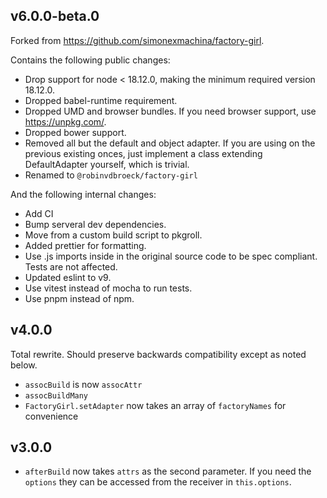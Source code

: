 ## v6.0.0-beta.0

Forked from https://github.com/simonexmachina/factory-girl.

Contains the following public changes:

- Drop support for node < 18.12.0, making the minimum required version 18.12.0.
- Dropped babel-runtime requirement.
- Dropped UMD and browser bundles. If you need browser support, use https://unpkg.com/.
- Dropped bower support.
- Removed all but the default and object adapter. If you are using on the previous existing
  onces, just implement a class extending DefaultAdapter yourself, which is
  trivial.
- Renamed to `@robinvdbroeck/factory-girl`

And the following internal changes:

- Add CI
- Bump serveral dev dependencies.
- Move from a custom build script to pkgroll.
- Added prettier for formatting.
- Use .js imports inside in the original source code to be spec compliant. Tests
  are not affected.
- Updated eslint to v9.
- Use vitest instead of mocha to run tests.
- Use pnpm instead of npm.

## v4.0.0

Total rewrite. Should preserve backwards compatibility except as noted below.

- `assocBuild` is now `assocAttr`
- `assocBuildMany`
- `FactoryGirl.setAdapter` now takes an array of `factoryNames` for convenience

## v3.0.0

- `afterBuild` now takes `attrs` as the second parameter. If you need the `options` they can be
  accessed from the receiver in `this.options`.
